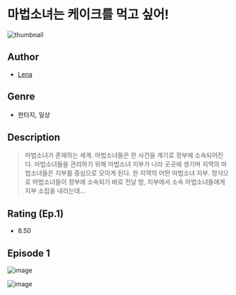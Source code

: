 # 마법소녀는 케이크를 먹고 싶어!
![thumbnail](https://image-comic.pstatic.net/user_contents_data/challenge_comic/2023/05/25/366316/upload_7147271313883947824_480x623.jpeg)

## Author
- [Lena](https://comic.naver.com/artistTitle?id=366316)

## Genre
- 판타지, 일상

## Description
> 마법소녀가 존재하는 세계. 마법소녀들은 한 사건을 계기로 정부에 소속되어진다. 마법소녀들을 관리하기 위해 마법소녀 지부가 나라 곳곳에 생기며 지역의 마법소녀들은 지부를 중심으로 모이게 된다. 한 지역의 어떤 마법소녀 지부. 정식으로 마법소녀들이 정부에 소속되기 바로 전날 밤, 지부에서 소속 마법소녀들에게 지부 소집을 내리는데...


## Rating (Ep.1)
- 8.50

## Episode 1
![image](https://image-comic.pstatic.net/user_contents_data/challenge_comic/2023/05/25/366316/upload_4135486640748967014.jpeg)

![image](https://image-comic.pstatic.net/user_contents_data/challenge_comic/2023/05/25/366316/upload_4048846236074260023.jpeg)
